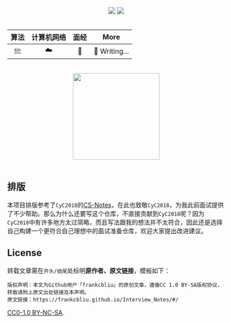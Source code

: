 <div align="center">
    <a href="https://frankcbliu.github.io/Interview_Notes"> <img src="https://badgen.net/badge/Interview_Notes/%E5%9C%A8%E7%BA%BF%E9%98%85%E8%AF%BB?icon=chrome&color=fe7d37"></a>
    <a href="#微信公众号"> <img src="https://badgen.net/badge/%E5%85%AC%E4%BC%97%E5%8F%B7/%E7%BC%96%E7%A8%8B%E5%85%85%E7%94%B5%E5%AE%9D?icon=rss&color=fe7d37"></a>
</div>
<br>


|   算法    | 计算机网络 |      面经       |        More         |
| :-------: | :--------: | :-------------: | :-----------------: |
| [:pencil2:](https://frankcbliu.github.io/Interview_Notes/#/README?id=%e2%9c%8f%ef%b8%8f-%e7%ae%97%e6%b3%95) |  :cloud:   | :bookmark_tabs: | :pencil: Writing... |


<br>

<div align="center">
    <img src="https://s1.ax1x.com/2020/07/18/U2QjoD.png" width="200px">
</div>


<br>

## 排版

本项目排版参考了`CyC2018`的[CS-Notes](https://github.com/CyC2018/CS-Notes)，在此也致敬`CyC2018`，为我此前面试提供了不少帮助。那么为什么还要写这个仓库，不直接贡献到`CyC2018`呢？因为`CyC2018`中有许多地方太过简略，而且写法跟我的想法并不太符合，因此还是选择自己构建一个更符合自己理想中的面试准备仓库，欢迎大家提出改进建议。

## License

转载文章需在`开头/结尾`处标明**原作者、原文链接**，模板如下：

```
版权声明：本文为Github用户「frankcbliu」的原创文章，遵循CC 1.0 BY-SA版权协议，转载请附上原文出处链接及本声明。
原文链接：https://frankcbliu.github.io/Interview_Notes/#/
```

[CC0-1.0 BY-NC-SA](https://github.com/frankcbliu/Interview_Notes/blob/master/LICENSE).
